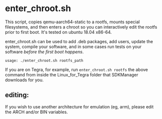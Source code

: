 # enter_chroot.sh

This script, copies qemu-aarch64-static to a rootfs, mounts special filesystems,
and then enters a chroot so you can interactively edit the rootfs prior to 
first boot. It's tested on ubuntu 18.04 x86-64.

enter_chroot.sh can be used to add .deb packages, add users, update the system, 
compile your software, and in some cases run tests on your software *before the 
first boot happens*.

```
usage: ./enter_chroot.sh rootfs_path
```

If you are on Tegra, for example, run `enter_chroot.sh rootfs` the above command
from inside the Linux_for_Tegra folder that SDKManager downloads for you.

## editing:

If you wish to use another architecture for emulation (eg, arm), please edit
the ARCH and/or BIN variables.